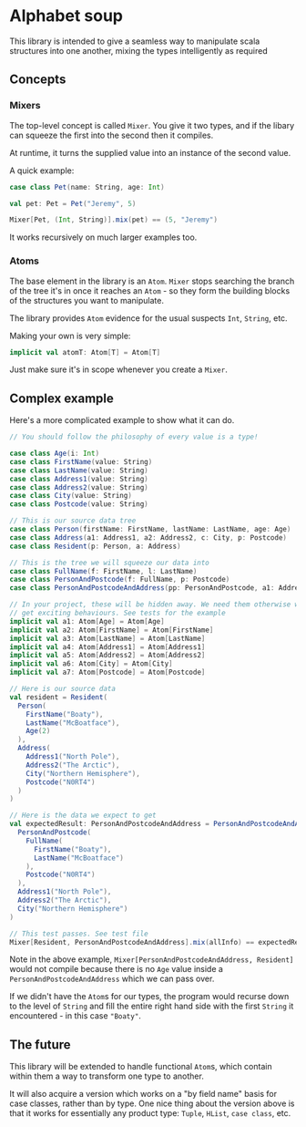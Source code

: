 # Alphabet soup

This library is intended to give a seamless way to manipulate scala structures into one another, mixing the types intelligently as required

## Concepts

### Mixers

The top-level concept is called `Mixer`. You give it two types, and if the libary can squeeze the first into the second
then it compiles.

At runtime, it turns the supplied value into an instance of the second value.

A quick example:

```scala
case class Pet(name: String, age: Int)

val pet: Pet = Pet("Jeremy", 5)

Mixer[Pet, (Int, String)].mix(pet) == (5, "Jeremy")
```

It works recursively on much larger examples too.

### Atoms

The base element in the library is an `Atom`. `Mixer` stops searching the branch of the tree it's in once it reaches an `Atom` - so they form the
building blocks of the structures you want to manipulate.

The library provides `Atom` evidence for the usual suspects `Int`, `String`, etc.

Making your own is very simple:

```scala
implicit val atomT: Atom[T] = Atom[T]
```

Just make sure it's in scope whenever you create a `Mixer`.

## Complex example

Here's a more complicated example to show what it can do.

```scala
// You should follow the philosophy of every value is a type!

case class Age(i: Int)
case class FirstName(value: String)
case class LastName(value: String)
case class Address1(value: String)
case class Address2(value: String)
case class City(value: String)
case class Postcode(value: String)

// This is our source data tree
case class Person(firstName: FirstName, lastName: LastName, age: Age)
case class Address(a1: Address1, a2: Address2, c: City, p: Postcode)
case class Resident(p: Person, a: Address)

// This is the tree we will squeeze our data into
case class FullName(f: FirstName, l: LastName)
case class PersonAndPostcode(f: FullName, p: Postcode)
case class PersonAndPostcodeAndAddress(pp: PersonAndPostcode, a1: Address1, a2: Address2, c: City)

// In your project, these will be hidden away. We need them otherwise we
// get exciting behaviours. See tests for the example
implicit val a1: Atom[Age] = Atom[Age]
implicit val a2: Atom[FirstName] = Atom[FirstName]
implicit val a3: Atom[LastName] = Atom[LastName]
implicit val a4: Atom[Address1] = Atom[Address1]
implicit val a5: Atom[Address2] = Atom[Address2]
implicit val a6: Atom[City] = Atom[City]
implicit val a7: Atom[Postcode] = Atom[Postcode]

// Here is our source data
val resident = Resident(
  Person(
    FirstName("Boaty"),
    LastName("McBoatface"),
    Age(2)
  ),
  Address(
    Address1("North Pole"),
    Address2("The Arctic"),
    City("Northern Hemisphere"),
    Postcode("N0RT4")
  )
)

// Here is the data we expect to get
val expectedResult: PersonAndPostcodeAndAddress = PersonAndPostcodeAndAddress(
  PersonAndPostcode(
    FullName(
      FirstName("Boaty"),
      LastName("McBoatface")
    ),
    Postcode("N0RT4")
  ),
  Address1("North Pole"),
  Address2("The Arctic"),
  City("Northern Hemisphere")
)

// This test passes. See test file
Mixer[Resident, PersonAndPostcodeAndAddress].mix(allInfo) == expectedResult
```

Note in the above example, `Mixer[PersonAndPostcodeAndAddress, Resident]` would not compile because there is no
`Age` value inside a `PersonAndPostcodeAndAddress` which we can pass over.

If we didn't have the `Atom`s for our types, the program would recurse down to the level of `String` and fill the
entire right hand side with the first `String` it encountered - in this case `"Boaty"`.

## The future

This library will be extended to handle functional `Atom`s, which contain within them a way to transform one type
to another.

It will also acquire a version which works on a "by field name" basis for case classes, rather than by type. One nice
thing about the version above is that it works for essentially any product type: `Tuple`, `HList`, `case class`, etc.
